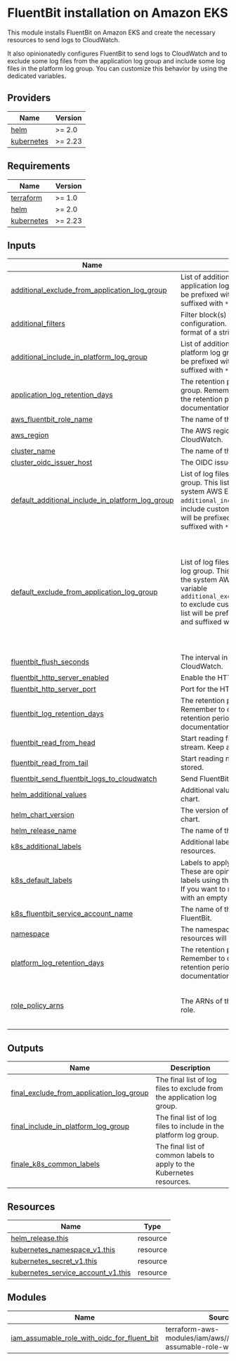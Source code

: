 # FluentBit installation on Amazon EKS

This module installs FluentBit on Amazon EKS and create the necessary resources to send logs to CloudWatch.

It also opinionatedly configures FluentBit to send logs to CloudWatch and to exclude some log files from the application log group and include some log files in the platform log group. You can customize this behavior by using the dedicated variables.

<!-- BEGIN_TF_DOCS -->
## Providers

| Name | Version |
|------|---------|
| <a name="provider_helm"></a> [helm](#provider\_helm) | >= 2.0 |
| <a name="provider_kubernetes"></a> [kubernetes](#provider\_kubernetes) | >= 2.23 |

## Requirements

| Name | Version |
|------|---------|
| <a name="requirement_terraform"></a> [terraform](#requirement\_terraform) | >= 1.0 |
| <a name="requirement_helm"></a> [helm](#requirement\_helm) | >= 2.0 |
| <a name="requirement_kubernetes"></a> [kubernetes](#requirement\_kubernetes) | >= 2.23 |

## Inputs

| Name | Description | Type | Default | Required |
|------|-------------|------|---------|:--------:|
| <a name="input_additional_exclude_from_application_log_group"></a> [additional\_exclude\_from\_application\_log\_group](#input\_additional\_exclude\_from\_application\_log\_group) | List of additional log files to exclude from the application log group. The element of this list will be prefixed with `/var/log/containers/` and suffixed with `*.log`. | `list(string)` | `[]` | no |
| <a name="input_additional_filters"></a> [additional\_filters](#input\_additional\_filters) | Filter block(s) to add to the FluentBit configuration. The filter block(s) must be in the format of a string. | `string` | `""` | no |
| <a name="input_additional_include_in_platform_log_group"></a> [additional\_include\_in\_platform\_log\_group](#input\_additional\_include\_in\_platform\_log\_group) | List of additional log files to include in the platform log group. The element of this list will be prefixed with `/var/log/containers/` and suffixed with `*.log`. | `list(string)` | `[]` | no |
| <a name="input_application_log_retention_days"></a> [application\_log\_retention\_days](#input\_application\_log\_retention\_days) | The retention period for the application log group. Remember to check the valid values for the retention period in the AWS CloudWatch documentation. | `number` | `30` | no |
| <a name="input_aws_fluentbit_role_name"></a> [aws\_fluentbit\_role\_name](#input\_aws\_fluentbit\_role\_name) | The name of the IAM role for FluentBit. | `string` | `"fluentbit"` | no |
| <a name="input_aws_region"></a> [aws\_region](#input\_aws\_region) | The AWS region used to send logs to CloudWatch. | `string` | n/a | yes |
| <a name="input_cluster_name"></a> [cluster\_name](#input\_cluster\_name) | The name of the EKS cluster. | `string` | n/a | yes |
| <a name="input_cluster_oidc_issuer_host"></a> [cluster\_oidc\_issuer\_host](#input\_cluster\_oidc\_issuer\_host) | The OIDC issuer host for the EKS cluster. | `string` | n/a | yes |
| <a name="input_default_additional_include_in_platform_log_group"></a> [default\_additional\_include\_in\_platform\_log\_group](#input\_default\_additional\_include\_in\_platform\_log\_group) | List of log files to include in the platform log group. This list is intended for the log files of the system AWS EKS applications, use the variable `additional_include_in_platform_log_group` to include custom log files. The element of this list will be prefixed with `/var/log/containers/` and suffixed with `*.log`. | `list(string)` | <pre>[<br>  "ebs-csi-controller",<br>  "ebs-csi-node",<br>  "efs-csi-controller",<br>  "efs-csi-node"<br>]</pre> | no |
| <a name="input_default_exclude_from_application_log_group"></a> [default\_exclude\_from\_application\_log\_group](#input\_default\_exclude\_from\_application\_log\_group) | List of log files to exclude from the application log group. This list is intended for the log files of the system AWS EKS applications, use the variable `additional_exclude_from_application_log_group` to exclude custom log files. The element of this list will be prefixed with `/var/log/containers/` and suffixed with `*.log`. | `list(string)` | <pre>[<br>  "aws-load-balancer-controller",<br>  "aws-node",<br>  "cluster-autoscaler-aws-cluster-autoscaler",<br>  "coredns",<br>  "ebs-csi-controller",<br>  "ebs-csi-node",<br>  "efs-csi-controller",<br>  "efs-csi-node",<br>  "kube-proxy",<br>  "metric-server-metrics-server"<br>]</pre> | no |
| <a name="input_fluentbit_flush_seconds"></a> [fluentbit\_flush\_seconds](#input\_fluentbit\_flush\_seconds) | The interval in seconds to flush the logs to CloudWatch. | `number` | `15` | no |
| <a name="input_fluentbit_http_server_enabled"></a> [fluentbit\_http\_server\_enabled](#input\_fluentbit\_http\_server\_enabled) | Enable the HTTP server for fluentbit. | `bool` | `false` | no |
| <a name="input_fluentbit_http_server_port"></a> [fluentbit\_http\_server\_port](#input\_fluentbit\_http\_server\_port) | Port for the HTTP server. | `number` | `2020` | no |
| <a name="input_fluentbit_log_retention_days"></a> [fluentbit\_log\_retention\_days](#input\_fluentbit\_log\_retention\_days) | The retention period for the FluentBit log group. Remember to check the valid values for the retention period in the AWS CloudWatch documentation. | `number` | `3` | no |
| <a name="input_fluentbit_read_from_head"></a> [fluentbit\_read\_from\_head](#input\_fluentbit\_read\_from\_head) | Start reading from the beginning of the log stream. Keep also the entries already stored. | `string` | `"Off"` | no |
| <a name="input_fluentbit_read_from_tail"></a> [fluentbit\_read\_from\_tail](#input\_fluentbit\_read\_from\_tail) | Start reading new entries. Skip entries already stored. | `string` | `"On"` | no |
| <a name="input_fluentbit_send_fluentbit_logs_to_cloudwatch"></a> [fluentbit\_send\_fluentbit\_logs\_to\_cloudwatch](#input\_fluentbit\_send\_fluentbit\_logs\_to\_cloudwatch) | Send FluentBit logs to CloudWatch. | `bool` | `true` | no |
| <a name="input_helm_additional_values"></a> [helm\_additional\_values](#input\_helm\_additional\_values) | Additional values to be passed to the Helm chart. | `list(string)` | `[]` | no |
| <a name="input_helm_chart_version"></a> [helm\_chart\_version](#input\_helm\_chart\_version) | The version of the aws-for-fluent-bit Helm chart. | `string` | `"0.1.32"` | no |
| <a name="input_helm_release_name"></a> [helm\_release\_name](#input\_helm\_release\_name) | The name of the Helm release. | `string` | `"fluentbit"` | no |
| <a name="input_k8s_additional_labels"></a> [k8s\_additional\_labels](#input\_k8s\_additional\_labels) | Additional labels to apply to the kubernetes resources. | `map(string)` | `{}` | no |
| <a name="input_k8s_default_labels"></a> [k8s\_default\_labels](#input\_k8s\_default\_labels) | Labels to apply to the kubernetes resources. These are opinionated labels, you can add more labels using the variable `additional_k8s_labels`. If you want to remove a label, you can override it with an empty map(string). | `map(string)` | <pre>{<br>  "managed-by": "terraform",<br>  "scope": "fluentbit"<br>}</pre> | no |
| <a name="input_k8s_fluentbit_service_account_name"></a> [k8s\_fluentbit\_service\_account\_name](#input\_k8s\_fluentbit\_service\_account\_name) | The name of the Kubernetes service account for FluentBit. | `string` | `"fluentbit"` | no |
| <a name="input_namespace"></a> [namespace](#input\_namespace) | The namespace in which the Fluent Bit resources will be created. | `string` | `"amazon-cloudwatch"` | no |
| <a name="input_platform_log_retention_days"></a> [platform\_log\_retention\_days](#input\_platform\_log\_retention\_days) | The retention period for the platform log group. Remember to check the valid values for the retention period in the AWS CloudWatch documentation. | `number` | `14` | no |
| <a name="input_role_policy_arns"></a> [role\_policy\_arns](#input\_role\_policy\_arns) | The ARNs of the policies to attach to the IAM role. | `list(string)` | <pre>[<br>  "arn:aws:iam::aws:policy/AWSXrayWriteOnlyAccess",<br>  "arn:aws:iam::aws:policy/CloudWatchAgentServerPolicy"<br>]</pre> | no |

## Outputs

| Name | Description |
|------|-------------|
| <a name="output_final_exclude_from_application_log_group"></a> [final\_exclude\_from\_application\_log\_group](#output\_final\_exclude\_from\_application\_log\_group) | The final list of log files to exclude from the application log group. |
| <a name="output_final_include_in_platform_log_group"></a> [final\_include\_in\_platform\_log\_group](#output\_final\_include\_in\_platform\_log\_group) | The final list of log files to include in the platform log group. |
| <a name="output_finale_k8s_common_labels"></a> [finale\_k8s\_common\_labels](#output\_finale\_k8s\_common\_labels) | The final list of common labels to apply to the Kubernetes resources. |

## Resources

| Name | Type |
|------|------|
| [helm_release.this](https://registry.terraform.io/providers/hashicorp/helm/latest/docs/resources/release) | resource |
| [kubernetes_namespace_v1.this](https://registry.terraform.io/providers/hashicorp/kubernetes/latest/docs/resources/namespace_v1) | resource |
| [kubernetes_secret_v1.this](https://registry.terraform.io/providers/hashicorp/kubernetes/latest/docs/resources/secret_v1) | resource |
| [kubernetes_service_account_v1.this](https://registry.terraform.io/providers/hashicorp/kubernetes/latest/docs/resources/service_account_v1) | resource |

## Modules

| Name | Source | Version |
|------|--------|---------|
| <a name="module_iam_assumable_role_with_oidc_for_fluent_bit"></a> [iam\_assumable\_role\_with\_oidc\_for\_fluent\_bit](#module\_iam\_assumable\_role\_with\_oidc\_for\_fluent\_bit) | terraform-aws-modules/iam/aws//modules/iam-assumable-role-with-oidc | ~> 5.0 |


<!-- END_TF_DOCS -->
